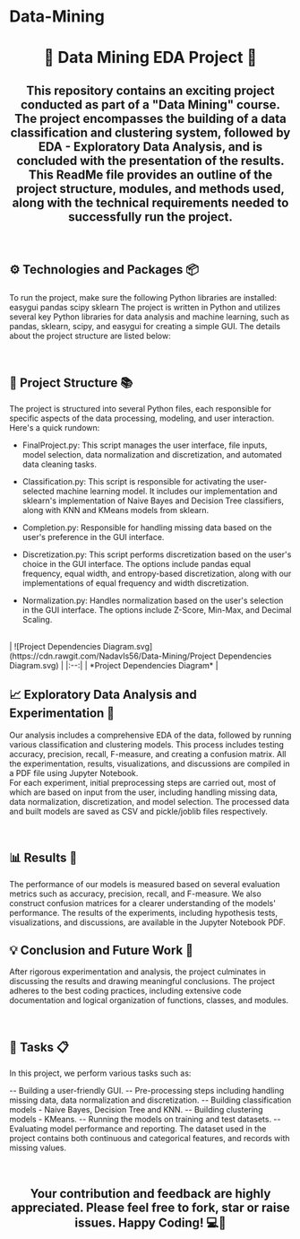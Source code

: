 # Data-Mining
# <p align="center"> 🧮 Data Mining EDA Project 🧮 </p>

## <p align="center"> This repository contains an exciting project conducted as part of a "Data Mining" course. The project encompasses the building of a data classification and clustering system, followed by EDA - Exploratory Data Analysis, and is concluded with the presentation of the results. This ReadMe file provides an outline of the project structure, modules, and methods used, along with the technical requirements needed to successfully run the project.</p>

<br>

## ⚙️ Technologies and Packages 📦 <p/>
To run the project, make sure the following Python libraries are installed:
easygui
pandas
scipy
sklearn
The project is written in Python and utilizes several key Python libraries for data analysis and machine learning, such as pandas, sklearn, scipy, and easygui for creating a simple GUI. The details about the project structure are listed below:

<br>

## 📁 Project Structure 📚
The project is structured into several Python files, each responsible for specific aspects of the data processing, modeling, and user interaction. Here's a quick rundown:

 -  FinalProject.py: This script manages the user interface, file inputs, model selection, data normalization and discretization, and automated data cleaning tasks.

 -  Classification.py: This script is responsible for activating the user-selected machine learning model. It includes our implementation and sklearn's implementation of Naive Bayes and Decision Tree classifiers, along with KNN and KMeans models from sklearn.

 -  Completion.py: Responsible for handling missing data based on the user's preference in the GUI interface.

 -  Discretization.py: This script performs discretization based on the user's choice in the GUI interface. The options include pandas equal frequency, equal width, and entropy-based discretization, along with our implementations of equal frequency and width discretization.

 -  Normalization.py: Handles normalization based on the user's selection in the GUI interface. The options include Z-Score, Min-Max, and Decimal Scaling.
<br> 
| ![Project Dependencies Diagram.svg](https://cdn.rawgit.com/NadavIs56/Data-Mining/Project Dependencies Diagram.svg) | 
|:--:| 
| *Project Dependencies Diagram* |

## 📈 Exploratory Data Analysis and Experimentation 🔬
Our analysis includes a comprehensive EDA of the data, followed by running various classification and clustering models. This process includes testing accuracy, precision, recall, F-measure, and creating a confusion matrix. All the experimentation, results, visualizations, and discussions are compiled in a PDF file using Jupyter Notebook.
<br>
For each experiment, initial preprocessing steps are carried out, most of which are based on input from the user, including handling missing data, data normalization, discretization, and model selection. The processed data and built models are saved as CSV and pickle/joblib files respectively.

<br>

## 📊 Results 📝
The performance of our models is measured based on several evaluation metrics such as accuracy, precision, recall, and F-measure. We also construct confusion matrices for a clearer understanding of the models' performance. The results of the experiments, including hypothesis tests, visualizations, and discussions, are available in the Jupyter Notebook PDF.
<br>

## 💡 Conclusion and Future Work 🔮
After rigorous experimentation and analysis, the project culminates in discussing the results and drawing meaningful conclusions. The project adheres to the best coding practices, including extensive code documentation and logical organization of functions, classes, and modules.

<br>

## 🎯 Tasks 📋
In this project, we perform various tasks such as:

 -- Building a user-friendly GUI.
 -- Pre-processing steps including handling missing data, data normalization and discretization.
 -- Building classification models - Naive Bayes, Decision Tree and KNN.
 -- Building clustering models - KMeans.
 -- Running the models on training and test datasets.
 -- Evaluating model performance and reporting.
The dataset used in the project contains both continuous and categorical features, and records with missing values.

<br>

## <p align="center"> Your contribution and feedback are highly appreciated. Please feel free to fork, star or raise issues. Happy Coding! 💻🎉 </p>
